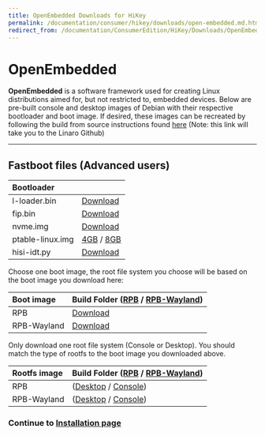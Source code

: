 ```yaml
---
title: OpenEmbedded Downloads for HiKey
permalink: /documentation/consumer/hikey/downloads/open-embedded.md.html
redirect_from: /documentation/ConsumerEdition/HiKey/Downloads/OpenEmbedded.md.html
---
```

# OpenEmbedded

**OpenEmbedded** is a software framework used for creating Linux distributions aimed for, but not restricted to, embedded devices. Below are pre-built console and desktop images of Debian with their respective bootloader and boot image. If desired, these images can be recreated by following the build from source instructions found [here](https://github.com/Linaro/documentation/blob/master/Reference-Platform/CECommon/OE.md) (Note: this link will take you to the Linaro Github)

***

## Fastboot files (Advanced users)

|   Bootloader    |   |
|:------------------|:-----------------------|
| l-loader.bin      | [Download](https://releases.linaro.org/reference-platform/embedded/hikey/latest/rpb/bootloader/l-loader.bin)           |
| fip.bin           | [Download](https://releases.linaro.org/reference-platform/embedded/hikey/latest/rpb/bootloader/fip.bin)           |
| nvme.img          | [Download](https://releases.linaro.org/reference-platform/embedded/hikey/latest/rpb/bootloader/nvme.img)           |
| ptable-linux.img  | [4GB](https://releases.linaro.org/reference-platform/embedded/hikey/latest/rpb/bootloader/ptable-linux-4g.img) / [8GB](https://releases.linaro.org/reference-platform/embedded/hikey/latest/rpb/bootloader/ptable-linux-8g.img)      |
| hisi-idt.py       | [Download](https://releases.linaro.org/reference-platform/embedded/hikey/latest/rpb/bootloader/hisi-idt.py)           |

Choose one boot image, the root file system you choose will be based on the boot image you download here:

|   Boot image    |  Build Folder ([RPB](https://releases.linaro.org/reference-platform/embedded/hikey/latest/rpb/) / [RPB-Wayland](https://releases.linaro.org/reference-platform/embedded/hikey/latest/rpb-wayland/))   |
|:------------------|:-----------------------|
| RPB    | [Download](http://releases.linaro.org/reference-platform/embedded/hikey/16.12/rpb/boot-0.0+AUTOINC+76c7cfcc22-bdec62eeb8-r0-hikey-*.uefi.img)   |
| RPB-Wayland    |  [Download](http://releases.linaro.org/reference-platform/embedded/hikey/16.12/rpb-wayland/boot-0.0+AUTOINC+76c7cfcc22-bdec62eeb8-r0-hikey-*.uefi.img)  |

Only download one root file system (Console or Desktop). You should match the type of rootfs to the boot image you downloaded above.

|   Rootfs image    |  Build Folder ([RPB](https://releases.linaro.org/reference-platform/embedded/hikey/latest/rpb/) / [RPB-Wayland](https://releases.linaro.org/reference-platform/embedded/hikey/latest/rpb-wayland/))    |
|:------------------|:----------------------------------|
| RPB  | ([Desktop](https://releases.linaro.org/reference-platform/embedded/hikey/latest/rpb/rpb-desktop-image-hikey-*.rootfs.ext4.gz) / [Console](https://releases.linaro.org/reference-platform/embedded/hikey/latest/rpb/rpb-console-image-hikey-*.rootfs.ext4.gz))    |
| RPB-Wayland  | ([Desktop](https://releases.linaro.org/reference-platform/embedded/hikey/latest/rpb-wayland/rpb-weston-image-hikey-*.rootfs.ext4.gz) / [Console](https://releases.linaro.org/reference-platform/embedded/hikey/latest/rpb-wayland/rpb-console-image-hikey-*.rootfs.ext4.gz))     |

### Continue to [Installation page](../installation/)
